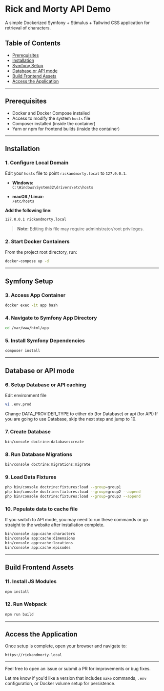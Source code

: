 # Rick and Morty API Demo

A simple Dockerized Symfony + Stimulus + Tailwind CSS application for retrieval of characters.

## Table of Contents

- [Prerequisites](#prerequisites)
- [Installation](#installation)
- [Symfony Setup](#symfony-setup)
- [Database or API mode](#database-or-api-mode)
- [Build Frontend Assets](#build-frontend-assets)
- [Access the Application](#access-the-application)

---
## Prerequisites

- Docker and Docker Compose installed
- Access to modify the system `hosts` file
- Composer installed (inside the container)
- Yarn or npm for frontend builds (inside the container)

---
## Installation

### 1. Configure Local Domain

Edit your `hosts` file to point `rickandmorty.local` to `127.0.0.1`.

- **Windows:**  
  `C:\Windows\System32\drivers\etc\hosts`

- **macOS / Linux:**  
  `/etc/hosts`

**Add the following line:**

```bash
127.0.0.1 rickandmorty.local
```

> **Note:** Editing this file may require administrator/root privileges.

### 2. Start Docker Containers

From the project root directory, run:

```bash
docker-compose up -d
```

---
## Symfony Setup

### 3. Access App Container

```bash
docker exec -it app bash
```

### 4. Navigate to Symfony App Directory

```bash
cd /var/www/html/app
```

### 5. Install Symfony Dependencies

```bash
composer install
```

---
## Database or API mode

### 6. Setup Database or API caching
Edit environment file
```bash
vi .env.prod
```
Change DATA_PROVIDER_TYPE to either db (for Database) or api (for API)
If you are going to use Database, skip the next step and jump to 10.

### 7. Create Database

```bash
bin/console doctrine:database:create
```

### 8. Run Database Migrations

```bash
bin/console doctrine:migrations:migrate
```

### 9. Load Data Fixtures

```bash
php bin/console doctrine:fixtures:load --group=group1
php bin/console doctrine:fixtures:load --group=group2 --append
php bin/console doctrine:fixtures:load --group=group3 --append
```

### 10. Populate data to cache file
If you switch to API mode, you may need to run these commands or go straight to the website after installation complete.
```bash
bin/console app:cache:characters
bin/console app:cache:dimensions
bin/console app:cache:locations
bin/console app:cache:episodes
```

---
## Build Frontend Assets

### 11. Install JS Modules

```bash
npm install
```

### 12. Run Webpack

```bash
npm run build
```

---
## Access the Application

Once setup is complete, open your browser and navigate to:

```arduino
https://rickandmorty.local
```

---
Feel free to open an issue or submit a PR for improvements or bug fixes.


Let me know if you'd like a version that includes `make` commands, `.env` configuration, or Docker volume setup for persistence.